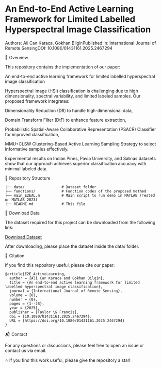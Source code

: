 # An End-to-End Active Learning Framework for Limited Labelled Hyperspectral Image Classification

Authors: Ali Can Karaca, Gokhan BilginPublished in: International Journal of Remote SensingDOI: 10.1080/01431161.2025.2467294

📌 Overview

This repository contains the implementation of our paper:

An end-to-end active learning framework for limited labelled hyperspectral image classification

Hyperspectral image (HSI) classification is challenging due to high dimensionality, spectral variability, and limited labeled samples. Our proposed framework integrates:

Dimensionality Reduction (DR) to handle high-dimensional data,

Domain Transform Filter (DtF) to enhance feature extraction,

Probabilistic Spatial-Aware Collaborative Representation (PSACR) Classifier for improved classification,

MMU+CLSW Clustering-Based Active Learning Sampling Strategy to select informative samples effectively.

Experimental results on Indian Pines, Pavia University, and Salinas datasets show that our approach achieves superior classification accuracy with minimal labeled data.

📂 Repository Structure
```
├── data/                 # Dataset folder 
├── functions/            # Function codes of the proposed method 
├── main_E2EAL.m          # Main script to run demo in MATLAB (Tested on MATLAB 2023) 
├── README.md             # This file 
```

🔽 Download Data

The dataset required for this project can be downloaded from the following link:

[Download Dataset](https://drive.google.com/file/d/18v_YNPYUYo7uaXMK4XSYHFPNt-tgmWWH/view?usp=drive_link)

After downloading, please place the dataset inside the data/ folder.

🔗 Citation

If you find this repository useful, please cite our paper:
```
@article{E2E_ActiveLearning,
  author = {Ali Can Karaca and Gokhan Bilgin},
  title = {An end-to-end active learning framework for limited labelled hyperspectral image classification},
  journal = {International Journal of Remote Sensing},
  volume = {0},
  number = {0},
  pages = {1--28},
  year = {2025},
  publisher = {Taylor \& Francis},
  doi = {10.1080/01431161.2025.2467294},
  URL = {https://doi.org/10.1080/01431161.2025.2467294}
}
```
📬 Contact

For any questions or discussions, please feel free to open an issue or contact us via email.

⭐ If you find this work useful, please give the repository a star!
